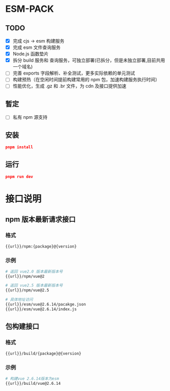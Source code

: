 # ESM-PACK

## TODO

- [x] 完成 cjs -> esm 构建服务
- [x] 完成 esm 文件查询服务
- [x] Node.js 函数垫片
- [x] 拆分 build 服务和 查询服务，可独立部署(已拆分，但是未独立部署,目前共用一个域名)
- [ ] 完善 exports 字段解析、补全测试，更多实际依赖的单元测试
- [ ] 构建预热（在空闲时间提前构建常用的 npm 包，加速构建服务执行时间）
- [ ] 性能优化，生成 .gz 和 .br 文件，为 cdn 及接口提供加速

## 暂定

- [ ] 私有 npm 源支持

## 安装

```json
pnpm install
```

## 运行

```json
pnpm run dev
```

# 接口说明

## npm 版本最新请求接口

### 格式

```bash
{{url}}/npm:{package}@{version}
```

### 示例

```bash
# 返回 vue2.0 版本最新版本号
{{url}}/npm/vue@2

# 返回 vue2.5 版本最新版本号
{{url}}/npm/vue@2.5

# 具体地址访问
{{url}}/esm/vue@2.6.14/pacakge.json
{{url}}/esm/vue@2.6.14/index.js
```

## 包构建接口

### 格式

```bash
{{url}}/build/{package}@{version}
```

### 示例

```bash
# 构建vue 2.6.14版本为esm
{{url}}/build/vue@2.6.14
```
